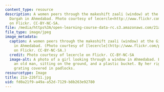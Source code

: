 ```yaml
---
content_type: resource
description: A women peers through the makeshift zaali (window) at the Gilani Peer
  Dargah in Ahmedabad. Photo courtesy of lecercle<http://www.flickr.com/photos/lecercle/2083281426/>
  on Flickr. CC-BY-NC-SA.
file: /media/https%3A/open-learning-course-data-rc.s3.amazonaws.com/21a-226-ethnic-and-national-identity-fall-2011/fd0a21f9a49aa52d7129b8b263e92780_21a-226f11.jpg
file_type: image/jpeg
image_metadata:
  caption: A women peers through the makeshift zaali (window) at the Gilani Peer Dargah
    in Ahmedabad. (Photo courtesy of [lecercle](http://www.flickr.com/photos/lecercle/2083281426/)
    on Flickr. CC-BY-NC-SA.)
  credit: Photo courtesy of lecercle on Flickr. CC-BY-NC-SA
  image-alt: A photo of a girl looking through a window in Ahmedabad. Behind her is
    an old man, sitting on the ground, and a plastic bucket. By her right arm is a
    grating covered in padlocks.
resourcetype: Image
title: 21a-226f11.jpg
uid: fd0a21f9-a49a-a52d-7129-b8b263e92780
---
```

